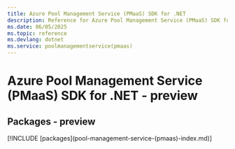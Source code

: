 ```yaml
---
title: Azure Pool Management Service (PMaaS) SDK for .NET
description: Reference for Azure Pool Management Service (PMaaS) SDK for .NET
ms.date: 06/05/2025
ms.topic: reference
ms.devlang: dotnet
ms.service: poolmanagementservice(pmaas)
---
```

# Azure Pool Management Service (PMaaS) SDK for .NET - preview
## Packages - preview
[!INCLUDE [packages](pool-management-service-(pmaas\)-index.md)]